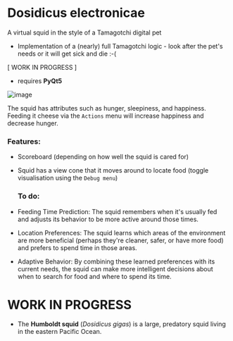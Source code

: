 # Dosidicus electronicae
A virtual squid in the style of a Tamagotchi digital pet

* Implementation of a (nearly) full Tamagotchi logic - look after the pet's needs or it will get sick and die :-(

[ WORK IN PROGRESS ]

* requires **PyQt5**

![image](https://github.com/user-attachments/assets/8a4349b8-413f-4c32-baa7-c2f0a1422dc6)






The squid has attributes such as hunger, sleepiness, and happiness.  
Feeding it cheese via the `Actions` menu will increase happiness and decrease hunger.

### Features:

* Scoreboard (depending on how well the squid is cared for)

* Squid has a view cone that it moves around to locate food (toggle visualisation using the `Debug menu`)

  ### To do:

* Feeding Time Prediction: The squid remembers when it's usually fed and adjusts its behavior to be more active around those times.

* Location Preferences: The squid learns which areas of the environment are more beneficial (perhaps they're cleaner, safer, or have more food) and prefers to spend time in those areas.

* Adaptive Behavior: By combining these learned preferences with its current needs, the squid can make more intelligent decisions about when to search for food and where to spend its time.



# WORK IN PROGRESS

* The **Humboldt squid** (*Dosidicus gigas*) is a large, predatory squid living in the eastern Pacific Ocean.
